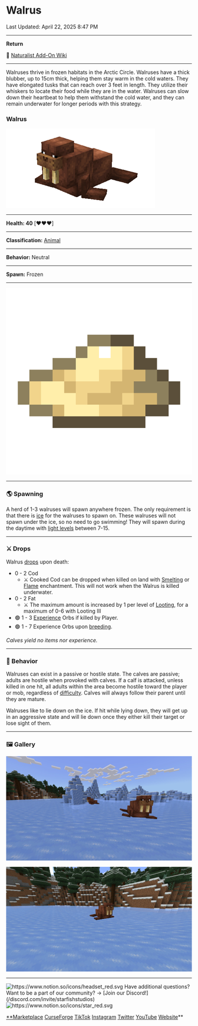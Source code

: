 # Walrus

Last Updated: April 22, 2025 8:47 PM

---

**Return**

🐻 [Naturalist Add-On Wiki](/www.notion.so/1a7a9a61c3f1800c8e32e893d6e7f430?pvs=21)

---

Walruses thrive in frozen habitats in the Arctic Circle. Walruses have a thick blubber, up to 15cm thick, helping them stay warm in the cold waters. They have elongated tusks that can reach over 3 feet in length. They utilize their whiskers to locate their food while they are in the water. Walruses can slow down their heartbeat to help them withstand the cold water, and they can remain underwater for longer periods with this strategy. 

<aside>

### **Walrus**

![walrus.gif](walrus.gif)

---

**Health: 40** [♥️♥️♥️]

---

**Classification:** [Animal](/minecraft.fandom.com/wiki/Animal)

---

**Behavior:** Neutral

---

**Spawn:** Frozen

---

![fat.png](fat.png)

</aside>

---

### 🌎 Spawning

A herd of 1-3 walruses will spawn anywhere frozen. The only requirement is that there is [ice](/minecraft.wiki/w/Ice) for the walruses to spawn on. These walruses will not spawn under the ice, so no need to go swimming! They will spawn during the daytime with [light levels](/minecraft.fandom.com/wiki/Light) between 7-15.

---

### ⚔️ Drops

Walrus [drops](/minecraft.fandom.com/wiki/Drops) upon death:

- 0 - 2 Cod
    - ⚔️ Cooked Cod can be dropped when killed on land with [Smelting](/minecraft.fandom.com/wiki/Fire_Aspect) or [Flame](/minecraft.fandom.com/wiki/Flame) enchantment. This will not work when the Walrus is killed underwater.
- 0 - 2 Fat
    - ⚔️ The maximum amount is increased by 1 per level of [Looting](/minecraft.fandom.com/wiki/Looting), for a maximum of 0-6 with Looting III
- 🟢 1 - 3 [Experience](/minecraft.fandom.com/wiki/Experience) Orbs if killed by Player.
- 🟢 1 - 7 Experience Orbs upon [breeding](/minecraft.fandom.com/wiki/Breeding).

*Calves yield no items nor experience.*

---

### 🧠 Behavior

Walruses can exist in a passive or hostile state. The calves are passive; adults are hostile when provoked with calves. If a calf is attacked, unless killed in one hit‌, all adults within the area become hostile toward the player or mob, regardless of [difficulty](/minecraft.fandom.com/wiki/Difficulty). Calves will always follow their parent until they are mature.

Walruses like to lie down on the ice. If hit while lying down, they will get up in an aggressive state and will lie down once they either kill their target or lose sight of them.

---

### 🖼️ Gallery

![two_walrus.PNG](two_walrus.png)

![walrus.PNG](walrus.png)

---

<aside>
<img src="https://www.notion.so/icons/headset_red.svg" alt="https://www.notion.so/icons/headset_red.svg" width="40px" /> Have additional questions? Want to be a part of our community? → [Join our Discord!](/discord.com/invite/starfishstudios)

</aside>

<aside>
<img src="https://www.notion.so/icons/star_red.svg" alt="https://www.notion.so/icons/star_red.svg" width="40px" />

[**Marketplace](/www.minecraft.net/en-us/marketplace/creator?name=Starfish%20Studios)      [CurseForge](/www.curseforge.com/members/starfish_studios/projects)      [TikTok](/www.tiktok.com/@starfishstudios)      [Instagram](/www.instagram.com/starfishstudiosinc/)      [Twitter](/twitter.com/starfishstudios)      [YouTube](/www.youtube.com/@starfishstudios)      [Website](/starfish-studios.com/)**

</aside>
